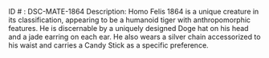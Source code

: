 ID # : DSC-MATE-1864
Description: Homo Felis 1864 is a unique creature in its classification, appearing to be a humanoid tiger with anthropomorphic features. He is discernable by a uniquely designed Doge hat on his head and a jade earring on each ear. He also wears a silver chain accessorized to his waist and carries a Candy Stick as a specific preference. 